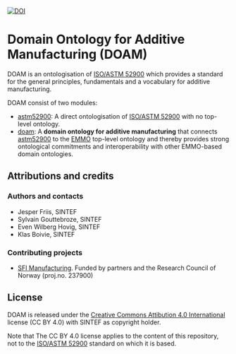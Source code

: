 [![DOI](https://zenodo.org/badge/348298817.svg)](https://zenodo.org/badge/latestdoi/348298817)



Domain Ontology for Additive Manufacturing (DOAM)
=================================================
DOAM is an ontologisation of [ISO/ASTM 52900] which provides a
standard for the general principles, fundamentals and a vocabulary for
additive manufacturing.

DOAM consist of two modules:
* [astm52900]: A direct ontologisation of [ISO/ASTM 52900] with no top-level
  ontology.
* [doam]: A **domain ontology for additive manufacturing** that connects
  [astm52900] to the [EMMO] top-level ontology and thereby provides
  strong ontological commitments and interoperability with other EMMO-based
  domain ontologies.



Attributions and credits
------------------------

### Authors and contacts
* Jesper Friis, SINTEF
* Sylvain Gouttebroze, SINTEF
* Even Wilberg Hovig, SINTEF
* Klas Boivie, SINTEF

### Contributing projects
* [SFI Manufacturing].  Funded by partners and the Research Council of Norway
  (proj.no. 237900)


License
-------
DOAM is released under the [Creative Commons Attibution 4.0
International] license (CC BY 4.0) with SINTEF as copyright holder.

Note that The CC BY 4.0 license applies to the content of this
repository, not to the [ISO/ASTM 52900] standard on which it is based.



[astm52900]: astm52900.ttl
[doam]: doam.ttl
[EMMO]: https://github.com/emmo-repo/EMMO
[SFI Manufacturing]: https://www.sfimanufacturing.no/
[ISO/ASTM 52900]: https://www.iso.org/obp/ui/#iso:std:iso-astm:52900:ed-2:v1:en
[Creative Commons Attibution 4.0 International]: https://creativecommons.org/licenses/by/4.0/legalcode
